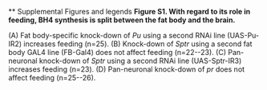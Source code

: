 ** Supplemental Figures and legends
**Figure S1. With regard to its role in feeding, BH4 synthesis is split between the fat body and the brain.**

(A) Fat body-specific knock-down of *Pu* using a second RNAi line (UAS-Pu-IR2) increases feeding (n=25).
(B) Knock-down of *Sptr* using a second fat body GAL4 line (FB-Gal4) does not affect feeding (n=22--23).
(C) Pan-neuronal knock-down of *Sptr* using a second RNAi line (UAS-Sptr-IR3) increases feeding (n=23).
(D) Pan-neuronal knock-down of *pr* does not affect feeding (n=25--26).

